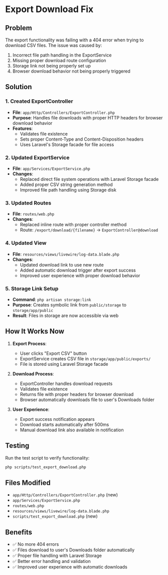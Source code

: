 # Export Download Fix

## Problem

The export functionality was failing with a 404 error when trying to download CSV files. The issue was caused by:

1. Incorrect file path handling in the ExportService
2. Missing proper download route configuration
3. Storage link not being properly set up
4. Browser download behavior not being properly triggered

## Solution

### 1. Created ExportController

-   **File**: `app/Http/Controllers/ExportController.php`
-   **Purpose**: Handles file downloads with proper HTTP headers for browser download behavior
-   **Features**:
    -   Validates file existence
    -   Sets proper Content-Type and Content-Disposition headers
    -   Uses Laravel's Storage facade for file access

### 2. Updated ExportService

-   **File**: `app/Services/ExportService.php`
-   **Changes**:
    -   Replaced direct file system operations with Laravel Storage facade
    -   Added proper CSV string generation method
    -   Improved file path handling using Storage disk

### 3. Updated Routes

-   **File**: `routes/web.php`
-   **Changes**:
    -   Replaced inline route with proper controller method
    -   Route: `/export/download/{filename}` → `ExportController@download`

### 4. Updated View

-   **File**: `resources/views/livewire/log-data.blade.php`
-   **Changes**:
    -   Updated download link to use new route
    -   Added automatic download trigger after export success
    -   Improved user experience with proper download behavior

### 5. Storage Link Setup

-   **Command**: `php artisan storage:link`
-   **Purpose**: Creates symbolic link from `public/storage` to `storage/app/public`
-   **Result**: Files in storage are now accessible via web

## How It Works Now

1. **Export Process**:

    - User clicks "Export CSV" button
    - ExportService creates CSV file in `storage/app/public/exports/`
    - File is stored using Laravel Storage facade

2. **Download Process**:

    - ExportController handles download requests
    - Validates file existence
    - Returns file with proper headers for browser download
    - Browser automatically downloads file to user's Downloads folder

3. **User Experience**:
    - Export success notification appears
    - Download starts automatically after 500ms
    - Manual download link also available in notification

## Testing

Run the test script to verify functionality:

```bash
php scripts/test_export_download.php
```

## Files Modified

-   `app/Http/Controllers/ExportController.php` (new)
-   `app/Services/ExportService.php`
-   `routes/web.php`
-   `resources/views/livewire/log-data.blade.php`
-   `scripts/test_export_download.php` (new)

## Benefits

-   ✅ No more 404 errors
-   ✅ Files download to user's Downloads folder automatically
-   ✅ Proper file handling with Laravel Storage
-   ✅ Better error handling and validation
-   ✅ Improved user experience with automatic downloads
